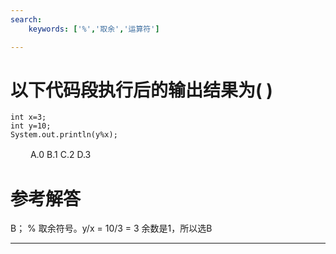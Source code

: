 ```yaml
---
search:
    keywords: ['%','取余','运算符']

---
```



# 以下代码段执行后的输出结果为( )
    int x=3; 
    int y=10;
    System.out.println(y%x);
　　
A.0
B.1
C.2
D.3


# 参考解答

B；
% 取余符号。y/x = 10/3 = 3 余数是1，所以选B

---
